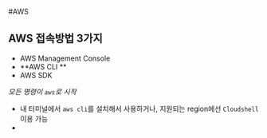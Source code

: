 #AWS 

##  AWS 접속방법 3가지
- AWS Management Console
- **AWS CLI **   
- AWS SDK

*모든 명령이 `aws`로 시작*
- 내 터미널에서 `aws cli`를 설치해서 사용하거나, 지원되는 region에선 `Cloudshell` 이용 가능
- 



